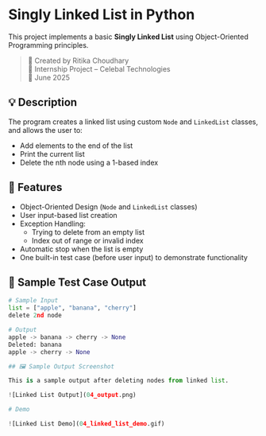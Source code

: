 # Singly Linked List in Python

This project implements a basic **Singly Linked List** using Object-Oriented Programming principles.

> 📌 Created by Ritika Choudhary  
> 🏢 Internship Project – Celebal Technologies  
> 📅 June 2025

## 💡 Description

The program creates a linked list using custom `Node` and `LinkedList` classes, and allows the user to:

- Add elements to the end of the list
- Print the current list
- Delete the nth node using a 1-based index

## 🔧 Features

- Object-Oriented Design (`Node` and `LinkedList` classes)
- User input-based list creation
- Exception Handling:
  - Trying to delete from an empty list
  - Index out of range or invalid index
- Automatic stop when the list is empty
- One built-in test case (before user input) to demonstrate functionality

## 🧪 Sample Test Case Output

```python
# Sample Input
list = ["apple", "banana", "cherry"]
delete 2nd node

# Output
apple -> banana -> cherry -> None
Deleted: banana
apple -> cherry -> None

## 🖼 Sample Output Screenshot

This is a sample output after deleting nodes from linked list.

![Linked List Output](04_output.png)

# Demo

![Linked List Demo](04_linked_list_demo.gif)
